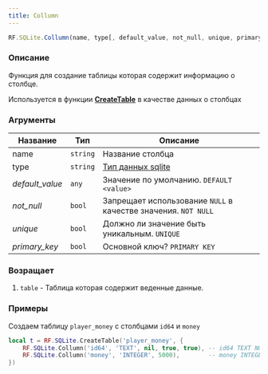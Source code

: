 ```yaml
---
title: Collumn
---
```


```jsx
RF.SQLite.Collumn(name, type[, default_value, not_null, unique, primary_key])
```

### Описание
Функция для создание таблицы которая содержит информацию о столбце.

Используется в функции [**CreateTable**](createtable) в качестве данных о столбцах

### Агрументы
|Название |Тип |Описание |
--- | --- | ---
name | `string` | Название столбца
type | `string` | [Тип данных sqlite](https://www.sqlite.org/datatype3.html)
*default_value* | `any` | Значение по умолчанию. `DEFAULT <value>`
*not_null* | `bool` | Запрещает использование `NULL` в качестве значения. `NOT NULL`
*unique* | `bool` | Должно ли значение быть уникальным. `UNIQUE`
*primary_key* | `bool` | Основной ключ? `PRIMARY KEY`

### Возращает
1. `table` - Таблица которая содержит веденные данные.

### Примеры
Создаем таблицу `player_money` с столбцами `id64` и `money`
```lua
local t = RF.SQLite.CreateTable('player_money', {
    RF.SQLite.Collumn('id64', 'TEXT', nil, true, true), -- id64 TEXT NOT NULL UNIQUE
    RF.SQLite.Collumn('money', 'INTEGER', 5000),        -- money INTEGER DEFAULT 5000
})
```
